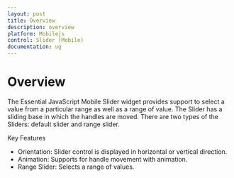 ```yaml
---
layout: post
title: Overview
description: overview
platform: Mobilejs
control: Slider (Mobile)
documentation: ug
---
```


# Overview

The Essential JavaScript Mobile Slider widget provides support to select a value from a particular range as well as a range of value. The Slider has a sliding base in which the handles are moved. There are two types of the Sliders:  default slider and range slider.

Key Features

* Orientation: Slider control is displayed in horizontal or vertical direction.
* Animation: Supports for handle movement with animation.
* Range Slider: Selects a range of values.



